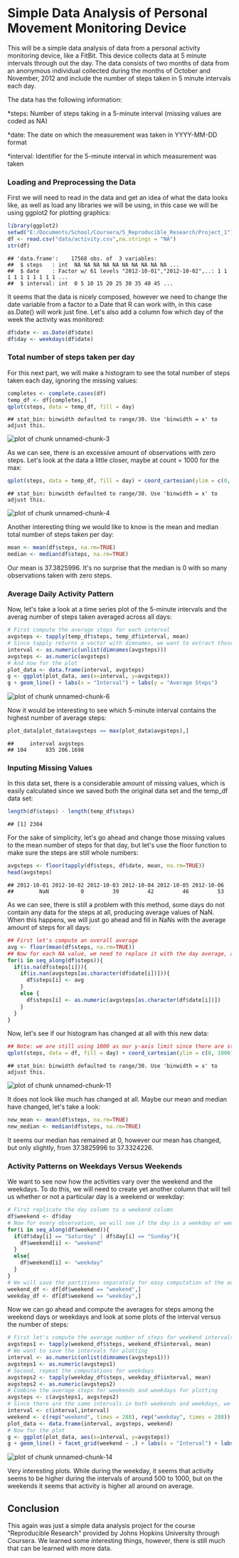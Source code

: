 Simple Data Analysis of Personal Movement Monitoring Device
============================================================================================

This will be a simple data analysis of data from a personal activity monitoring device, like a FitBit. This device collects data at 5 minute intervals through out the day. The data consists of two months of data from an anonymous individual collected during the months of October and November, 2012 and include the number of steps taken in 5 minute intervals each day.

The data has the following information:

*steps: Number of steps taking in a 5-minute interval (missing values are coded as NA)

*date: The date on which the measurement was taken in YYYY-MM-DD format

*interval: Identifier for the 5-minute interval in which measurement was taken

### Loading and Preprocessing the Data

First we will need to read in the data and get an idea of what the data looks like, as well as load any libraries we will be using, in this case we will be using ggplot2 for plotting graphics:

```r
library(ggplot2)
setwd("E:/Documents/School/Coursera/5_Reproducible_Research/Project_1")
df <- read.csv("data/activity.csv",na.strings = "NA")
str(df)
```

```
## 'data.frame':	17568 obs. of  3 variables:
##  $ steps   : int  NA NA NA NA NA NA NA NA NA NA ...
##  $ date    : Factor w/ 61 levels "2012-10-01","2012-10-02",..: 1 1 1 1 1 1 1 1 1 1 ...
##  $ interval: int  0 5 10 15 20 25 30 35 40 45 ...
```

It seems that the data is nicely composed, however we need to change the date variable from a factor to a Date that R can work with, in this case as.Date() will work just fine. Let's also add a column fow which day of the week the activity was monitored:


```r
df$date <- as.Date(df$date)
df$day <- weekdays(df$date)
```


### Total number of steps taken per day

For this next part, we will make a histogram to see the total number of steps taken each day, ignoring the missing values:


```r
completes <- complete.cases(df)
temp_df <- df[completes,]
qplot(steps, data = temp_df, fill = day)
```

```
## stat_bin: binwidth defaulted to range/30. Use 'binwidth = x' to adjust this.
```

![plot of chunk unnamed-chunk-3](figure/unnamed-chunk-3-1.png) 

As we can see, there is an excessive amount of observations with zero steps. Let's look at the data a little closer, maybe at count = 1000 for the max:


```r
qplot(steps, data = temp_df, fill = day) + coord_cartesian(ylim = c(0, 1000))
```

```
## stat_bin: binwidth defaulted to range/30. Use 'binwidth = x' to adjust this.
```

![plot of chunk unnamed-chunk-4](figure/unnamed-chunk-4-1.png) 


Another interesting thing we would like to know is the mean and median total number of steps taken per day:


```r
mean <- mean(df$steps, na.rm=TRUE)
median <- median(df$steps, na.rm=TRUE)
```

Our mean is 37.3825996. It's no surprise that the median is 0 with so many observations taken with zero steps.

### Average Daily Activity Pattern

Now, let's take a look at a time series plot of the 5-minute intervals and the averag number of steps taken averaged across all days:


```r
# First compute the average steps for each interval
avgsteps <- tapply(temp_df$steps, temp_df$interval, mean)
# Since tapply returns a vector with dimnames, we want to extract those dimnames for use of plotting in ggplot2
interval <- as.numeric(unlist(dimnames(avgsteps)))
avgsteps <- as.numeric(avgsteps)
# And now for the plot
plot_data <- data.frame(interval, avgsteps)
g <- ggplot(plot_data, aes(x=interval, y=avgsteps))
g + geom_line() + labs(x = "Interval") + labs(y = "Average Steps")
```

![plot of chunk unnamed-chunk-6](figure/unnamed-chunk-6-1.png) 

Now it would be interesting to see which 5-minute interval contains the highest number of average steps:


```r
plot_data[plot_data$avgsteps == max(plot_data$avgsteps),]
```

```
##     interval avgsteps
## 104      835 206.1698
```

### Inputing Missing Values

In this data set, there is a considerable amount of missing values, which is easily calculated since we saved both the original data set and the temp_df data set:



```r
length(df$steps) - length(temp_df$steps)
```

```
## [1] 2304
```

For the sake of simplicity, let's go ahead and change those missing values to the mean number of steps for that day, but let's use the floor function to make sure the steps are still whole numbers:


```r
avgsteps <- floor(tapply(df$steps, df$date, mean, na.rm=TRUE))
head(avgsteps)
```

```
## 2012-10-01 2012-10-02 2012-10-03 2012-10-04 2012-10-05 2012-10-06 
##        NaN          0         39         42         46         53
```

As we can see, there is still a problem with this method, some days do not contain any data for the steps at all, producing average values of NaN. When this happens, we will just go ahead and fill in NaNs with the average amount of steps for all days:


```r
## First let's compute an overall average
avg <- floor(mean(df$steps, na.rm=TRUE))
## Now for each NA value, we need to replace it with the day average, and if no day average exists, we will replace it with the average of all the days
for(i in seq_along(df$steps)){
  if(is.na(df$steps[i])){
    if(is.nan(avgsteps[as.character(df$date[i])])){
      df$steps[i] <- avg
    }
    else {
      df$steps[i] <- as.numeric(avgsteps[as.character(df$date[i])])
    }
  }
}
```

Now, let's see if our histogram has changed at all with this new data:


```r
## Note: we are still using 1000 as our y-axis limit since there are still plenty of observations with zero for the number of steps
qplot(steps, data = df, fill = day) + coord_cartesian(ylim = c(0, 1000))
```

```
## stat_bin: binwidth defaulted to range/30. Use 'binwidth = x' to adjust this.
```

![plot of chunk unnamed-chunk-11](figure/unnamed-chunk-11-1.png) 

It does not look like much has changed at all. Maybe our mean and median have changed, let's take a look:


```r
new_mean <- mean(df$steps, na.rm=TRUE)
new_median <- median(df$steps, na.rm=TRUE)
```

It seems our median has remained at 0, however our mean has changed, but only slightly, from 37.3825996 to 37.3324226.

### Activity Patterns on Weekdays Versus Weekends

We want to see now how the activities vary over the weekend and the weekdays. To do this, we will need to create yet another column that will tell us whether or not a particular day is a weekend or weekday:


```r
# First replicate the day column to a weekend column
df$weekend <- df$day
# Now for every observation, we will see if the day is a weekday or weekend and code it properly in the weekend variable
for(i in seq_along(df$weekend)){
  if(df$day[i] == "Saturday" | df$day[i] == "Sunday"){
    df$weekend[i] <- "weekend"
  }
  else{
    df$weekend[i] <- "weekday"
  }
}
# We will save the partitions separately for easy computation of the averages later
weekend_df <- df[df$weekend == "weekend",] 
weekday_df <- df[df$weekend == "weekday",]
```

Now we can go ahead and compute the averages for steps among the weekend days or weekdays and look at some plots of the interval versus the number of steps:


```r
# First let's compute the average number of steps for weekend intervals
avgsteps1 <- tapply(weekend_df$steps, weekend_df$interval, mean)
# We want to save the intervals for plotting
interval <- as.numeric(unlist(dimnames(avgsteps1)))
avgsteps1 <- as.numeric(avgsteps1)
# Second, repeat the computations for weekdays
avgsteps2 <- tapply(weekday_df$steps, weekday_df$interval, mean)
avgsteps2 <- as.numeric(avgsteps2)
# Combine the average steps for weekends and weekdays for plotting
avgsteps <- c(avgsteps1, avgsteps2)
# Since there are the same intervals in both weekends and weekdays, we can just double up the interval to make a variable named weekday for the plot_data
interval <- c(interval,interval)
weekend <- c(rep("weekend", times = 288), rep("weekday", times = 288))
plot_data <- data.frame(interval, avgsteps, weekend)
# Now for the plot
g <- ggplot(plot_data, aes(x=interval, y=avgsteps))
g + geom_line() + facet_grid(weekend ~ .) + labs(x = "Interval") + labs(y = "Average Steps")
```

![plot of chunk unnamed-chunk-14](figure/unnamed-chunk-14-1.png) 

Very interesting plots. While during the weekday, it seems that activity seems to be higher during the intervals of around 500 to 1000, but on the weekends it seems that activity is higher all around on average.

## Conclusion

This again was just a simple data analysis project for the course "Reproducible Research" provided by Johns Hopkins University through Coursera. We learned some interesting things, however, there is still much that can be learned with more data.
